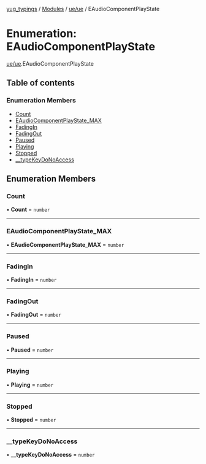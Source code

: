 [yug_typings](../README.md) / [Modules](../modules.md) / [ue/ue](../modules/ue_ue.md) / EAudioComponentPlayState

# Enumeration: EAudioComponentPlayState

[ue/ue](../modules/ue_ue.md).EAudioComponentPlayState

## Table of contents

### Enumeration Members

- [Count](ue_ue.EAudioComponentPlayState.md#count)
- [EAudioComponentPlayState\_MAX](ue_ue.EAudioComponentPlayState.md#eaudiocomponentplaystate_max)
- [FadingIn](ue_ue.EAudioComponentPlayState.md#fadingin)
- [FadingOut](ue_ue.EAudioComponentPlayState.md#fadingout)
- [Paused](ue_ue.EAudioComponentPlayState.md#paused)
- [Playing](ue_ue.EAudioComponentPlayState.md#playing)
- [Stopped](ue_ue.EAudioComponentPlayState.md#stopped)
- [\_\_typeKeyDoNoAccess](ue_ue.EAudioComponentPlayState.md#__typekeydonoaccess)

## Enumeration Members

### Count

• **Count** = `number`

___

### EAudioComponentPlayState\_MAX

• **EAudioComponentPlayState\_MAX** = `number`

___

### FadingIn

• **FadingIn** = `number`

___

### FadingOut

• **FadingOut** = `number`

___

### Paused

• **Paused** = `number`

___

### Playing

• **Playing** = `number`

___

### Stopped

• **Stopped** = `number`

___

### \_\_typeKeyDoNoAccess

• **\_\_typeKeyDoNoAccess** = `number`
